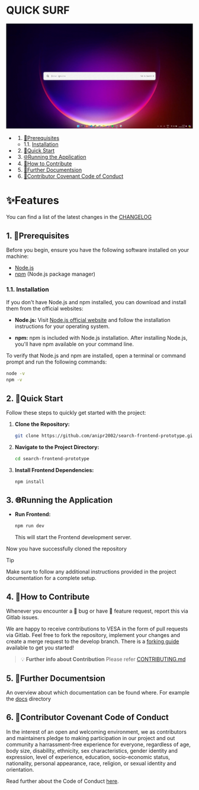 

# QUICK SURF 

![Demo](./docs/banner.gif)

<!-- vscode-markdown-toc -->
* 1. [📝Prerequisites](#Prerequisites)
	* 1.1. [Installation](#Installation)
* 2. [🚀Quick Start](#QuickStart)
* 3. [🌐Running the Application](#RunningtheApplication)
* 4. [🙌How to Contribute](#HowtoContribute)
* 5. [📖Further Documentsion](#FurtherDocumentsion)
* 6. [🙋Contributor Covenant Code of Conduct](#ContributorCovenantCodeofConduct)

# ✨Features
You can find a list of the latest changes in the [CHANGELOG](/CHANGELOG.md)

##  1. <a name='Prerequisites'></a>📝Prerequisites

Before you begin, ensure you have the following software installed on your machine:

- [Node.js](https://nodejs.org/)
- [npm](https://www.npmjs.com/) (Node.js package manager)

###  1.1. <a name='Installation'></a>Installation

If you don't have Node.js and npm installed, you can download and install them from the official websites:

- **Node.js:** Visit [Node.js official website](https://nodejs.org/) and follow the installation instructions for your operating system.

- **npm:** npm is included with Node.js installation. After installing Node.js, you'll have npm available on your command line.

To verify that Node.js and npm are installed, open a terminal or command prompt and run the following commands:

```bash
node -v
npm -v
```


##  2. <a name='QuickStart'></a>🚀Quick Start


Follow these steps to quickly get started with the project:

1. **Clone the Repository:**

    ```bash
    git clone https://github.com/anipr2002/search-frontend-prototype.git
    ```

2. **Navigate to the Project Directory:**

    ```bash
    cd search-frontend-prototype
    ```

3. **Install Frontend Dependencies:**

    ```bash
    npm install
    ```



##  3. <a name='RunningtheApplication'></a>🌐Running the Application

- **Run Frontend:**

    ```bash
    npm run dev
    ```

    This will start the Frontend development server.


Now you have successfully cloned the repository

> [!TIP]
> Make sure to follow any additional instructions provided in the project documentation for a complete setup.


##  4. <a name='HowtoContribute'></a>🙌How to Contribute

Whenever you encounter a 🐛 bug or have 🎉 feature request, report this via Gitlab issues.

We are happy to receive contributions to VESA in the form of pull requests via Gitlab. Feel free to fork the repository, implement your changes and create a merge request to the develop branch. There is a [forking guide](/CONTRIBUTING.md#forking) available to get you started!

> 💡 **Further info about Contribution**
> Please refer [CONTRIBUTING.md](/CONTRIBUTING.md)

##  5. <a name='FurtherDocumentsion'></a>📖Further Documentsion

An overview about which documentation can be found where. For example the [docs](/docs/) directory

##  6. <a name='ContributorCovenantCodeofConduct'></a>🙋Contributor Covenant Code of Conduct

In the interest of an open and welcoming environment, we as contributors and maintainers pledge to making participation in our project and out community a harrassment-free experience for everyone, regardless of age, body size, disability, ethnicity, sex characteristics, gender identity and expression, level of experience, education, socio-economic status, nationality, personal appearance, race, religion, or sexual identity and orientation.

Read further about the Code of Conduct [here](/CODE_OF_CONDUCT.md).

